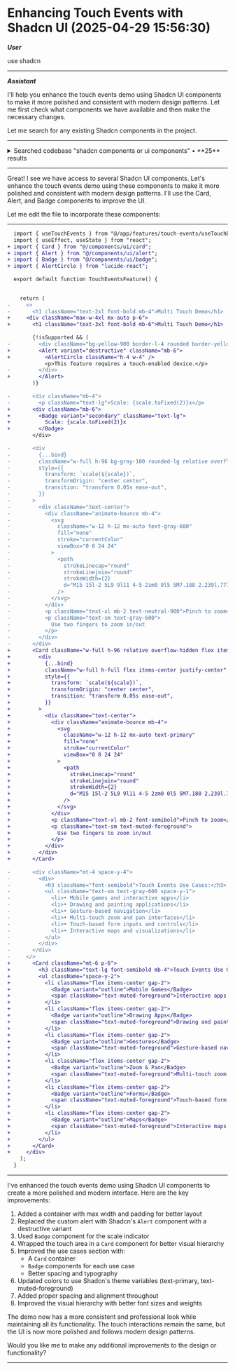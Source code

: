 <!-- Generated by SpecStory -->

# Enhancing Touch Events with Shadcn UI (2025-04-29 15:56:30)

_**User**_

use shadcn

---

_**Assistant**_

I'll help you enhance the touch events demo using Shadcn UI components to make it more polished and consistent with modern design patterns. Let me first check what components we have available and then make the necessary changes.

Let me search for any existing Shadcn components in the project.


---

<details>
            <summary>Searched codebase "shadcn components or ui components" • **25** results</summary>
        
| File | Lines |
|------|-------|
| `components/ui/input.tsx` | L1-19 |
| `components/ui/button.tsx` | L1-40 |
| `components/ui/card.tsx` | L1-16 |
| `components/ui/switch.tsx` | L1-29 |
| `components/ui/checkbox.tsx` | L1-30 |
| `components/ui/alert.tsx` | L1-37 |
| `components/ui/skeleton.tsx` | L1-11 |
| `components/ui/toggle.tsx` | L1-45 |
| `components/ui/sheet.tsx` | L1-11 |
| `components/ui/alert-dialog.tsx` | L1-13 |
| `components/ui/hover-card.tsx` | L1-12 |
| `components/ui/button.tsx` | L40-56 |
| `components/ui/dialog.tsx` | L1-13 |
| `components/ui/select.tsx` | L1-13 |
| `components/ui/command.tsx` | L54-76 |
| `components/ui/drawer.tsx` | L1-12 |
| `components/ui/badge.tsx` | L1-46 |
| `components/ui/navigation-menu.tsx` | L1-32 |
| `components/ui/textarea.tsx` | L1-16 |
| `components/ui/command.tsx` | L1-30 |
| `components/ui/label.tsx` | L1-22 |
| `components/ui/dropdown-menu.tsx` | L1-13 |
| `components/ui/command.tsx` | L165-177 |
| `components/ui/select.tsx` | L25-47 |
| `components/ui/context-menu.tsx` | L1-13 |

</details>

---

Great! I see we have access to several Shadcn UI components. Let's enhance the touch events demo using these components to make it more polished and consistent with modern design patterns. I'll use the Card, Alert, and Badge components to improve the UI.

Let me edit the file to incorporate these components:




---

```diff
  import { useTouchEvents } from "@/app/features/touch-events/useTouchEvents";
  import { useEffect, useState } from "react";
+ import { Card } from "@/components/ui/card";
+ import { Alert } from "@/components/ui/alert";
+ import { Badge } from "@/components/ui/badge";
+ import { AlertCircle } from "lucide-react";
  
  export default function TouchEventsFeature() {
```

```diff
  
    return (
-     <>
-       <h1 className="text-2xl font-bold mb-4">Multi Touch Demo</h1>
+     <div className="max-w-4xl mx-auto p-6">
+       <h1 className="text-3xl font-bold mb-6">Multi Touch Demo</h1>
  
        {!isSupported && (
-         <div className="bg-yellow-900 border-l-4 rounded border-yellow-500 text-yellow-200 p-4 mb-4">
+         <Alert variant="destructive" className="mb-6">
+           <AlertCircle className="h-4 w-4" />
            <p>This feature requires a touch-enabled device.</p>
-         </div>
+         </Alert>
        )}
  
-       <div className="mb-4">
-         <p className="text-lg">Scale: {scale.toFixed(2)}x</p>
+       <div className="mb-6">
+         <Badge variant="secondary" className="text-lg">
+           Scale: {scale.toFixed(2)}x
+         </Badge>
        </div>
  
-       <div
-         {...bind}
-         className="w-full h-96 bg-gray-100 rounded-lg relative overflow-hidden flex items-center justify-center"
-         style={{
-           transform: `scale(${scale})`,
-           transformOrigin: "center center",
-           transition: "transform 0.05s ease-out",
-         }}
-       >
-         <div className="text-center">
-           <div className="animate-bounce mb-4">
-             <svg
-               className="w-12 h-12 mx-auto text-gray-600"
-               fill="none"
-               stroke="currentColor"
-               viewBox="0 0 24 24"
-             >
-               <path
-                 strokeLinecap="round"
-                 strokeLinejoin="round"
-                 strokeWidth={2}
-                 d="M15 15l-2 5L9 9l11 4-5 2zm0 0l5 5M7.188 2.239l.777 2.897M5.136 7.965l-2.898-.777M13.95 4.05l-2.122 2.122m-5.657 5.656l-2.12 2.122"
-               />
-             </svg>
-           </div>
-           <p className="text-xl mb-2 text-neutral-900">Pinch to zoom</p>
-           <p className="text-sm text-gray-600">
-             Use two fingers to zoom in/out
-           </p>
-         </div>
-       </div>
+       <Card className="w-full h-96 relative overflow-hidden flex items-center justify-center">
+         <div
+           {...bind}
+           className="w-full h-full flex items-center justify-center"
+           style={{
+             transform: `scale(${scale})`,
+             transformOrigin: "center center",
+             transition: "transform 0.05s ease-out",
+           }}
+         >
+           <div className="text-center">
+             <div className="animate-bounce mb-4">
+               <svg
+                 className="w-12 h-12 mx-auto text-primary"
+                 fill="none"
+                 stroke="currentColor"
+                 viewBox="0 0 24 24"
+               >
+                 <path
+                   strokeLinecap="round"
+                   strokeLinejoin="round"
+                   strokeWidth={2}
+                   d="M15 15l-2 5L9 9l11 4-5 2zm0 0l5 5M7.188 2.239l.777 2.897M5.136 7.965l-2.898-.777M13.95 4.05l-2.122 2.122m-5.657 5.656l-2.12 2.122"
+                 />
+               </svg>
+             </div>
+             <p className="text-xl mb-2 font-semibold">Pinch to zoom</p>
+             <p className="text-sm text-muted-foreground">
+               Use two fingers to zoom in/out
+             </p>
+           </div>
+         </div>
+       </Card>
  
-       <div className="mt-4 space-y-4">
-         <div>
-           <h3 className="font-semibold">Touch Events Use Cases:</h3>
-           <ul className="text-sm text-gray-600 space-y-1">
-             <li>• Mobile games and interactive apps</li>
-             <li>• Drawing and painting applications</li>
-             <li>• Gesture-based navigation</li>
-             <li>• Multi-touch zoom and pan interfaces</li>
-             <li>• Touch-based form inputs and controls</li>
-             <li>• Interactive maps and visualizations</li>
-           </ul>
-         </div>
-       </div>
-     </>
+       <Card className="mt-6 p-6">
+         <h3 className="text-lg font-semibold mb-4">Touch Events Use Cases:</h3>
+         <ul className="space-y-2">
+           <li className="flex items-center gap-2">
+             <Badge variant="outline">Mobile Games</Badge>
+             <span className="text-muted-foreground">Interactive apps and games</span>
+           </li>
+           <li className="flex items-center gap-2">
+             <Badge variant="outline">Drawing Apps</Badge>
+             <span className="text-muted-foreground">Drawing and painting applications</span>
+           </li>
+           <li className="flex items-center gap-2">
+             <Badge variant="outline">Gestures</Badge>
+             <span className="text-muted-foreground">Gesture-based navigation</span>
+           </li>
+           <li className="flex items-center gap-2">
+             <Badge variant="outline">Zoom & Pan</Badge>
+             <span className="text-muted-foreground">Multi-touch zoom and pan interfaces</span>
+           </li>
+           <li className="flex items-center gap-2">
+             <Badge variant="outline">Forms</Badge>
+             <span className="text-muted-foreground">Touch-based form inputs and controls</span>
+           </li>
+           <li className="flex items-center gap-2">
+             <Badge variant="outline">Maps</Badge>
+             <span className="text-muted-foreground">Interactive maps and visualizations</span>
+           </li>
+         </ul>
+       </Card>
+     </div>
    );
  }
```

---

I've enhanced the touch events demo using Shadcn UI components to create a more polished and modern interface. Here are the key improvements:

1. Added a container with max width and padding for better layout
2. Replaced the custom alert with Shadcn's `Alert` component with a destructive variant
3. Used `Badge` component for the scale indicator
4. Wrapped the touch area in a `Card` component for better visual hierarchy
5. Improved the use cases section with:
   - A `Card` container
   - `Badge` components for each use case
   - Better spacing and typography
6. Updated colors to use Shadcn's theme variables (text-primary, text-muted-foreground)
7. Added proper spacing and alignment throughout
8. Improved the visual hierarchy with better font sizes and weights

The demo now has a more consistent and professional look while maintaining all its functionality. The touch interactions remain the same, but the UI is now more polished and follows modern design patterns.

Would you like me to make any additional improvements to the design or functionality?

---

